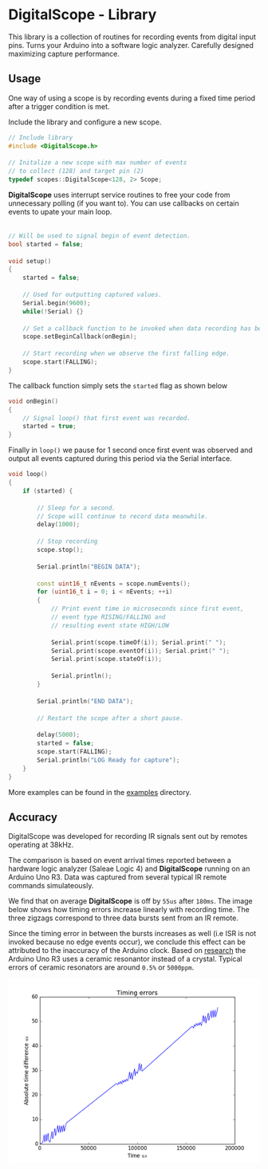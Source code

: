 
# DigitalScope - Library

This library is a collection of routines for recording events from digital input pins. Turns
your Arduino into a software logic analyzer. Carefully designed maximizing capture performance.

## Usage

One way of using a scope is by recording events during a fixed time period after a trigger
condition is met.

Include the library and configure a new scope.

```c++
// Include library
#include <DigitalScope.h>

// Initalize a new scope with max number of events 
// to collect (128) and target pin (2)
typedef scopes::DigitalScope<128, 2> Scope;
```

**DigitalScope** uses interrupt service routines to free your code from unnecessary polling (if
you want to). You can use callbacks on certain events to upate your main loop.


```c++

// Will be used to signal begin of event detection. 
bool started = false;

void setup()
{
    started = false;

    // Used for outputting captured values.
    Serial.begin(9600);
    while(!Serial) {}

    // Set a callback function to be invoked when data recording has begun. 
    scope.setBeginCallback(onBegin);

    // Start recording when we observe the first falling edge.
    scope.start(FALLING);
}
```

The callback function simply sets the `started` flag as shown below

```c++
void onBegin() 
{
    // Signal loop() that first event was recorded.
    started = true;
}
```

Finally in `loop()` we pause for 1 second once first event was observed and output all events captured during this period via the Serial interface.

```c++
void loop()
{
    if (started) {

        // Sleep for a second. 
        // Scope will continue to record data meanwhile.
        delay(1000);
        
        // Stop recording
        scope.stop();

        Serial.println("BEGIN DATA");

        const uint16_t nEvents = scope.numEvents();        
        for (uint16_t i = 0; i < nEvents; ++i)
        {
            // Print event time in microseconds since first event, 
            // event type RISING/FALLING and
            // resulting event state HIGH/LOW

            Serial.print(scope.timeOf(i)); Serial.print(" ");            
            Serial.print(scope.eventOf(i)); Serial.print(" ");
            Serial.print(scope.stateOf(i));

            Serial.println();
        }

        Serial.println("END DATA");

        // Restart the scope after a short pause.

        delay(5000);        
        started = false;
        scope.start(FALLING);
        Serial.println("LOG Ready for capture");
    }
}
```

More examples can be found in the [examples](examples/) directory.

## Accuracy

DigitalScope was developed for recording IR signals sent out by remotes operating at 38kHz.

The comparison is based on event arrival times reported between a hardware logic analyzer (Saleae Logic 4) 
and **DigitalScope** running on an Arduino Uno R3. Data was captured from several typical IR remote commands 
simulateously. 

We find that on average **DigitalScope** is off by `55us` after `180ms`. The image below shows how
timing errors increase linearly with recording time. The three zigzags correspond to three data bursts
sent from an IR remote. 

Since the timing error in between the bursts increases as well (i.e ISR is not invoked because no 
edge events occur), we conclude this effect can be attributed to the inaccuracy of the Arduino clock.
Based on [research](http://forum.arduino.cc/index.php?topic=13289.0) the Arduino Uno R3 uses a ceramic 
resonantor instead of a crystal. Typical errors of ceramic resonators are around `0.5%` or `5000ppm`.


![Timing errors](etc/timing_errors_small.png) 
